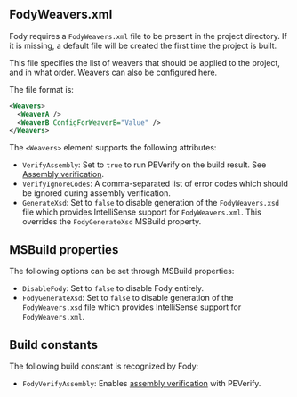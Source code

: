## FodyWeavers.xml

Fody requires a `FodyWeavers.xml` file to be present in the project directory. If it is missing, a default file will be created the first time the project is built.

This file specifies the list of weavers that should be applied to the project, and in what order. Weavers can also be configured here.

The file format is:

```xml
<Weavers>
  <WeaverA />
  <WeaverB ConfigForWeaverB="Value" />
</Weavers>
```

The `<Weavers>` element supports the following attributes:

 * `VerifyAssembly`: Set to `true` to run PEVerify on the build result. See [Assembly verification](AssemblyVerification).
 * `VerifyIgnoreCodes`: A comma-separated list of error codes which should be ignored during assembly verification.
 * `GenerateXsd`: Set to `false` to disable generation of the `FodyWeavers.xsd` file which provides IntelliSense support for `FodyWeavers.xml`. This overrides the `FodyGenerateXsd` MSBuild property.


## MSBuild properties

The following options can be set through MSBuild properties:

 * `DisableFody`: Set to `false` to disable Fody entirely.
 * `FodyGenerateXsd`: Set to `false` to disable generation of the `FodyWeavers.xsd` file which provides IntelliSense support for `FodyWeavers.xml`.

## Build constants

The following build constant is recognized by Fody:

 * `FodyVerifyAssembly`: Enables [assembly verification](AssemblyVerification) with PEVerify.
